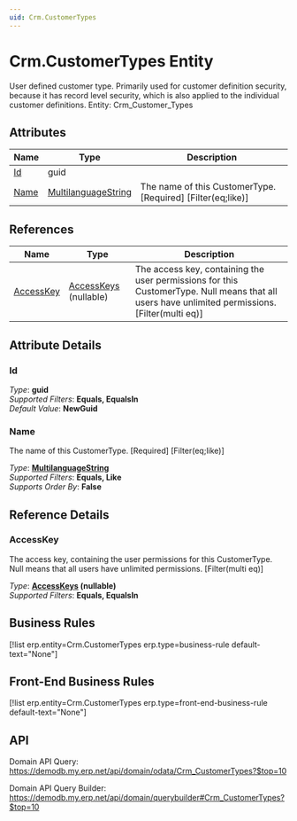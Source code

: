 ```yaml
---
uid: Crm.CustomerTypes
---
```

# Crm.CustomerTypes Entity

User defined customer type. Primarily used for customer definition security, because it has record level security, which is also applied to the individual customer definitions. Entity: Crm_Customer_Types

## Attributes

| Name | Type | Description |
| ---- | ---- | --- |
| [Id](Crm.CustomerTypes.md#id) | guid |  
| [Name](Crm.CustomerTypes.md#name) | [MultilanguageString](../data-types.md#multilanguagestring) | The name of this CustomerType. [Required] [Filter(eq;like)] 

## References

| Name | Type | Description |
| ---- | ---- | --- |
| [AccessKey](Crm.CustomerTypes.md#accesskey) | [AccessKeys](Systems.Security.AccessKeys.md) (nullable) | The access key, containing the user permissions for this CustomerType. Null means that all users have unlimited permissions. [Filter(multi eq)] |


## Attribute Details

### Id

_Type_: **guid**  
_Supported Filters_: **Equals, EqualsIn**  
_Default Value_: **NewGuid**  

### Name

The name of this CustomerType. [Required] [Filter(eq;like)]

_Type_: **[MultilanguageString](../data-types.md#multilanguagestring)**  
_Supported Filters_: **Equals, Like**  
_Supports Order By_: **False**  


## Reference Details

### AccessKey

The access key, containing the user permissions for this CustomerType. Null means that all users have unlimited permissions. [Filter(multi eq)]

_Type_: **[AccessKeys](Systems.Security.AccessKeys.md) (nullable)**  
_Supported Filters_: **Equals, EqualsIn**  



## Business Rules

[!list erp.entity=Crm.CustomerTypes erp.type=business-rule default-text="None"]

## Front-End Business Rules

[!list erp.entity=Crm.CustomerTypes erp.type=front-end-business-rule default-text="None"]

## API

Domain API Query:
<https://demodb.my.erp.net/api/domain/odata/Crm_CustomerTypes?$top=10>

Domain API Query Builder:
<https://demodb.my.erp.net/api/domain/querybuilder#Crm_CustomerTypes?$top=10>

